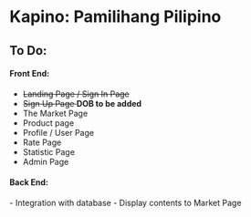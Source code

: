 # Kapino: Pamilihang Pilipino
## To Do: ##
<h4>Front End:</h4>

 - <strike>Landing Page / Sign In Page</strike>
 - <strike>Sign Up Page </strike> <strong>DOB to be added</strong>
 - The Market Page
 - Product page
 - Profile / User Page
 - Rate Page
 - Statistic Page
 - Admin Page

<h4>Back End:</h4>
- Integration with database
- Display contents to Market Page
